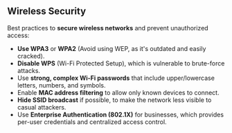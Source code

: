 ## Wireless Security

Best practices to **secure wireless networks** and prevent unauthorized access:

- **Use WPA3** or **WPA2** (Avoid using WEP, as it's outdated and easily cracked).
- **Disable WPS** (Wi-Fi Protected Setup), which is vulnerable to brute-force attacks.
- Use **strong, complex Wi-Fi passwords** that include upper/lowercase letters, numbers, and symbols.
- Enable **MAC address filtering** to allow only known devices to connect.
- **Hide SSID broadcast** if possible, to make the network less visible to casual attackers.
- Use **Enterprise Authentication (802.1X)** for businesses, which provides per-user credentials and centralized access control.
